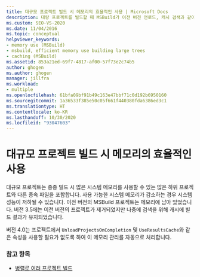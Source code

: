 ```yaml
---
title: 대규모 프로젝트 빌드 시 메모리의 효율적인 사용 | Microsoft Docs
description: 대량 프로젝트를 빌드할 때 MSBuild가 이전 버전 언로드, 캐시 검색과 같이 메모리를 자동으로 관리하는 방법을 알아봅니다.
ms.custom: SEO-VS-2020
ms.date: 11/04/2016
ms.topic: conceptual
helpviewer_keywords:
- memory use (MSBuild)
- msbuild, efficient memory use building large trees
- caching (MSBuild)
ms.assetid: 853a21ed-69f7-4817-af00-57f73e2c74b5
author: ghogen
ms.author: ghogen
manager: jillfra
ms.workload:
- multiple
ms.openlocfilehash: 61bfa09bf91b49c163e47bbf71c0d192b6950160
ms.sourcegitcommit: 1a36533f385e50c05f661f440380fda6386ed3c1
ms.translationtype: HT
ms.contentlocale: ko-KR
ms.lasthandoff: 10/30/2020
ms.locfileid: "93047603"
---
```

# <a name="use-memory-efficiently-when-you-build-large-projects"></a>대규모 프로젝트 빌드 시 메모리의 효율적인 사용

대규모 프로젝트는 종종 빌드 시 많은 시스템 메모리를 사용할 수 있는 많은 하위 프로젝트와 다른 종속 파일을 포함합니다. 사용 가능한 시스템 메모리가 감소하는 경우 시스템 성능이 저하될 수 있습니다. 이전 버전의 MSBuild 프로젝트는 메모리에 남아 있었습니다. 버전 3.5에는 이전 버전의 프로젝트가 제거되었지만 나중에 검색을 위해 캐시에 빌드 결과가 유지되었습니다.

 버전 4.0는 프로젝트에서 `UnloadProjectsOnCompletion` 및 `UseResultsCache`와 같은 속성을 사용할 필요가 없도록 하여 이 메모리 관리를 자동으로 처리합니다.

### <a name="see-also"></a>참고 항목

- [병렬로 여러 프로젝트 빌드](../msbuild/building-multiple-projects-in-parallel-with-msbuild.md)
